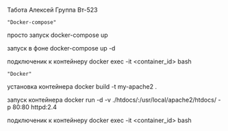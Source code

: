 Табота Алексей
Группа Вт-523

    "Docker-compose"

просто запуск
docker-compose up

запуск в фоне
docker-compose up -d

подключеник к контейнеру
docker exec -it <container_id> bash

    "Docker"

установка контейнера
docker build -t my-apache2 .

запуск контейнера
docker run -d -v ./htdocs/:/usr/local/apache2/htdocs/ -p 80:80 httpd:2.4

подключеник к контейнеру
docker exec -it <container_id> bash
